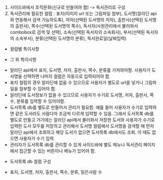 1) 사이드바에서 조직문화(신규로 만들어야 함) -> 독서관리로 구성
2) 독서관리에 필요한 컬럼 : 표지(이미지 url 또는 그림파일 첨부), 도서명(알라딘 api와 연동해서 검색 가능하도록), 저자(선택된 도서명의 저자), 출판사(선택된 도서명의 출판사), 쪽수(선택된 도서명의 쪽수), 독서자(사원관리에서 불러와서 combobox로 검색 및 선택), 소속(선택된 독서자의 소속회사), 부서(선택된 독서자의 소속부서), 분류(선택된 도서명의 분류), 독서완료일(날짜입력)

* 컬럼별 특이사항
 

* 그 외 특이사항
 - 알라딘 api에서 표지, 도서명, 저자, 출판사, 쪽수, 분류를 가져와야함. 사용자가 도서명을 선택하면 나머지 컬럼은 자동으로 입력되어야 함.
 - 표지 컬럼의 경우 알라딘에 없을 수 있으므로 사용자가 별도로 url을 넣거나 그림파일을 첨부할 수 있어야 함.
 - 알라딘에 도서정보가 없을 수 있으므로 사용자가 수기로 도서명, 저자, 출판사, 쪽수, 분류를 입력할 수 있어야함.
 - 도서목록 db를 별도로 만들어서 관리가 필요함. 예를 들어 사용자가 수기로 입력하면 같은 도서라도 사람다마 조금씩 다르게 입력할 수 있음. 그래서 도서목록 db를 별도로 만들고 거기에는 알라딘 api에서 불러와서 저장한 도서와 사용자가 수기로 입력한 도서 모두를 저장하고 관리해서 도서명 컬럼에서 도서명을 검색할 때 먼저 알라딘 api에서 조회하고 해당 도서가 없으면 도서목록 db에서도 조회. 이 때도 없으면 사용자가 수기 입력.
 - 관리자가 도서목록 db를 관리할 수 있게 사이드바에 별도 메뉴나 독서관리 페이지에서 접근할 수 있는 버튼이나 메뉴가 있어야 함.

 * 도서목록 db 컬럼 구성
  - 표지, 도서명, 저자, 출판사, 쪽수, 분류, 읽은사람 수

